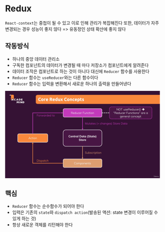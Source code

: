 # Redux

`React-context`는 중첩이 될 수 있고 이로 인해 관리가 복잡해진다
또한, 데이터가 자주 변경되는 경우 성능이 좋지 않다
=> 유동정인 상태 확산에 좋지 않다

## 작동방식
- 하나의 중앙 데이터 관리소
- 구독한 컴포넌트의 데이터가 변경될 때 마다 저장소가 컴포넌트에게 알려준다
- 데이터 조작은 컴포넌트로 하는 것이 아니다 대신에 `Reducer` 함수를 사용한다
- `Reducer` 함수는 `useReducer`와는 다른 함수이다
- `Reducer` 함수는 입력을 변환해서 새로운 하나의 출력을 만들어낸다

![Alt text](redux-how.png)

## 핵심
- `Reducer` 함수는 순수함수가 되어야 한다
- 입력은 기존의 `state`와 `dispatch action`(발송된 액션: state 변경이 이루어질 수 있게 하는 것)
- 항상 새로운 객체를 리턴해야 한다

